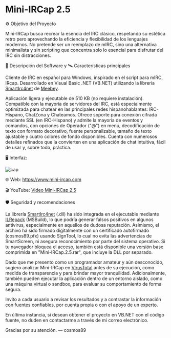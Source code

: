 # Mini-IRCap 2.5

⚙️ Objetivo del Proyecto

Mini-IRCap busca recrear la esencia del IRC clásico, respetando su estética retro pero aprovechando la eficiencia y flexibilidad de los lenguajes modernos. No pretende ser un reemplazo de mIRC, sino una alternativa minimalista y sin scripting que concentra solo lo esencial para disfrutar del IRC sin distracciones.

🧩 Descripción del Software y 🛰️ Características principales

Cliente de IRC en español para Windows, inspirado en el script para mIRC, IRcap. Desarrollado en Visual Basic .NET (VB.NET) utilizando la librería [SmartIrc4net](https://github.com/meebey/SmartIrc4net) de [Meebey](https://github.com/meebey/).

Aplicación ligera y ejecutable de 510 KB (no requiere instalación). Compatible con la mayoría de servidores del IRC, está especialmente optimizada para chatear en las principales redes hispanohablantes: IRC-Hispano, ChatZona y Chateamos. Ofrece soporte para conexión cifrada mediante SSL (en IRC-Hispano) y admite la mayoría de eventos y comandos, con opciones de Operador ("@") en menú, decodificación de texto con formato decorativo, fuente personalizable, tamaño de texto ajustable y cuatro colores de fondo disponibles. Cuenta con numerosos detalles refinados que la convierten en una aplicación de chat intuitiva, fácil de usar y, sobre todo, práctica.

🖥️ Interfaz:

![cap](https://github.com/user-attachments/assets/eba349d5-1b3e-4262-947e-ad6496a32b66)

🌐 Web: https://www.mini-ircap.com

🎬 YouTube: [Video Mini-IRCap 2.5](https://www.youtube.com/watch?v=canENWhkpyU)

🛡️ Seguridad y recomendaciones

La librería [SmartIrc4net](https://github.com/meebey/SmartIrc4net) (.dll) ha sido integrada en el ejecutable mediante [ILRepack](https://github.com/ravibpatel/ILRepack.Lib.MSBuild.Task) (MSBuild), lo que podría generar falsos positivos en algunos antivirus, especialmente en aquellos de dudosa reputación. Asimismo, el archivo ha sido firmado digitalmente con un certificado autofirmado (cosmos89.pfx) usando SignTool, lo cual no evita las advertencias de SmartScreen, ni asegura reconocimiento por parte del sistema operativo. Si tu navegador bloquea el acceso, también está disponible una versión base comprimida en "Mini-IRCap.2.5.rar", que incluye la DLL por separado.

Dado que me presento como un programador amateur y aún desconocido, sugiero analizar Mini-IRCap en [VirusTotal](https://www.virustotal.com/) antes de su ejecución, como medida de transparencia y para brindar mayor tranquilidad. Adicionalmente, también pueden ejecutar la aplicación dentro de un entorno aislado, como una máquina virtual o sandbox, para evaluar su comportamiento de forma segura.

Invito a cada usuario a revisar los resultados y a contrastar la información con fuentes confiables, por cuenta propia o con el apoyo de un experto.

En última instancia, si desean obtener el proyecto en VB.NET con el código fuente, no duden en contactarme a través de mi correo electrónico.

Gracias por su atención. — cosmos89
